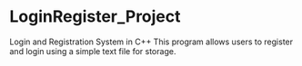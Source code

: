 # LoginRegister_Project
Login and Registration System in C++ 
This program allows users to register and login using a simple text file for storage.
